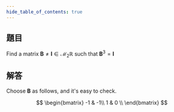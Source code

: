 ```yaml
---
hide_table_of_contents: true
---
```

## 題目

Find a matrix $\bm{B}\neq\bm{I}\in\mathcal{M}_2{\mathbb{R}}$ such that $\bm{B}^3=\bm{I}$

## 解答

Choose $\bm{B}$ as follows, and it's easy to check.

$$ 
\begin{bmatrix}
-1 & -1\\
1 & 0 \\
\end{bmatrix}
$$
